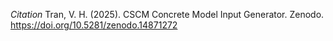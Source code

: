 *Citation*
Tran, V. H. (2025). CSCM Concrete Model Input Generator. Zenodo. https://doi.org/10.5281/zenodo.14871272
